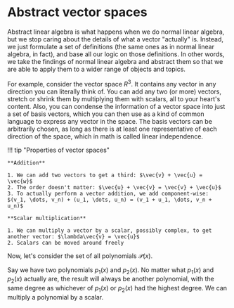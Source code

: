 # Abstract vector spaces
Abstract linear algebra is what happens when we do normal linear algebra, but we stop caring about the details of what a vector "actually" is. Instead, we just formulate a set of definitions (the same ones as in normal linear algebra, in fact), and base all our logic on those definitions. In other words, we take the findings of normal linear algebra and abstract them so that we are able to apply them to a wider range of objects and topics.

For example, consider the vector space $R^3$. It contains any vector in any direction you can literally think of. You can add any two (or more) vectors, stretch or shrink them by multiplying them with scalars, all to your heart's content. Also, you can condense the information of a vector space into just a set of basis vectors, which you can then use as a kind of common language to express any vector in the space. The basis vectors can be arbitrarily chosen, as long as there is at least one representative of each direction of the space, which in math is called linear independence.

!!! tip "Properties of vector spaces"

    **Addition**

    1. We can add two vectors to get a third: $\vec{v} + \vec{u} = \vec{w}$
    2. The order doesn't matter: $\vec{u} + \vec{v} = \vec{v} + \vec{u}$
    3. To actually perform a vector addition, we add component-wise: $(v_1, \dots, v_n) + (u_1, \dots, u_n) = (v_1 + u_1, \dots, v_n + u_n)$

    **Scalar multiplication**

    1. We can multiply a vector by a scalar, possibly complex, to get another vector: $\lambda\vec{v} = \vec{u}$
    2. Scalars can be moved around freely

Now, let's consider the set of all polynomials $\mathcal{P}(x)$.

Say we have two polynomials $p_1(x)$ and $p_2(x)$. No matter what $p_1(x)$ and $p_2(x)$ actually are, the result will always be another polynomial, with the same degree as whichever of $p_1(x)$ or $p_2(x)$ had the highest degree. We can multiply a polynomial by a scalar.
